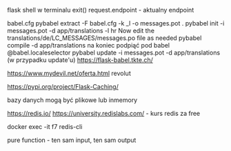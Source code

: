 flask shell w terminalu
exit()
request.endpoint - aktualny endpoint

babel.cfg
pybabel extract -F babel.cfg -k _l -o messages.pot .
pybabel init -i messages.pot -d app/translations -l hr
Now edit the translations/de/LC_MESSAGES/messages.po file as needed
pybabel compile -d app/translations
na koniec podpiąć pod babel @babel.localeselector
pybabel update -i messages.pot -d app/translations (w przypadku update'u)
https://flask-babel.tkte.ch/

https://www.mydevil.net/oferta.html
revolut

https://pypi.org/project/Flask-Caching/

bazy danych mogą być plikowe lub inmemory

https://redis.io/
https://university.redislabs.com/ - kurs redis za free

docker exec -it f7 redis-cli

pure function - ten sam input, ten sam output